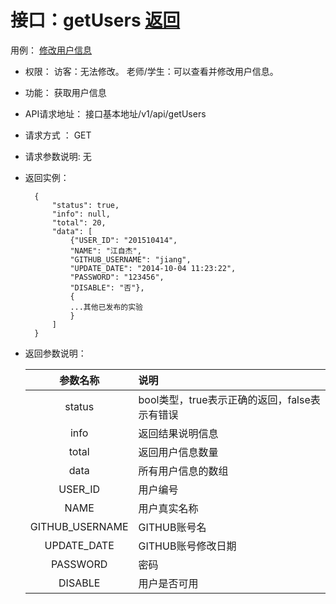 ﻿<!-- markdownlint-disable MD033-->
<!-- 禁止MD033类型的警告 https://www.npmjs.com/package/markdownlint -->

# 接口：getUsers  [返回](../README.md)
用例： [修改用户信息](../用例/学生列表.md)

- 权限：
    访客：无法修改。
    老师/学生：可以查看并修改用户信息。

- 功能：
    获取用户信息

- API请求地址：
   接口基本地址/v1/api/getUsers

- 请求方式 ：
    GET

- 请求参数说明:
    无

- 返回实例：

        {
            "status": true,
            "info": null,
            "total": 20,
            "data": [
                {"USER_ID": "201510414",
                "NAME": "江自杰",
                "GITHUB_USERNAME": "jiang",
                "UPDATE_DATE": "2014-10-04 11:23:22",
                "PASSWORD": "123456",
                "DISABLE": "否"},
                {
                ...其他已发布的实验
                }
            ]
        }

- 返回参数说明：

  |参数名称|说明|
  |:---------:|:--------------------------------------------------------|
  |status|bool类型，true表示正确的返回，false表示有错误|
  |info|返回结果说明信息|
  |total|返回用户信息数量|
  |data|所有用户信息的数组|
  |USER_ID|用户编号|
  |NAME|用户真实名称|
  |GITHUB_USERNAME|GITHUB账号名|
  |UPDATE_DATE|GITHUB账号修改日期|
  |PASSWORD|密码|
  |DISABLE|用户是否可用|
